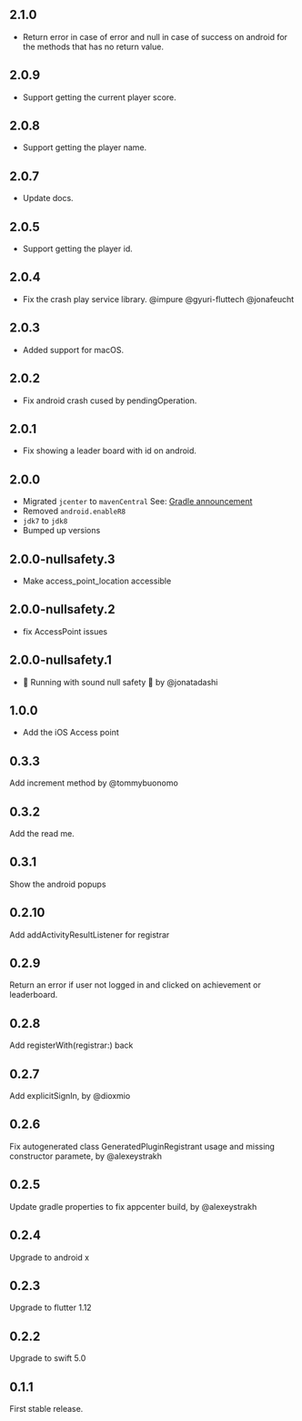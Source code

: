 ## 2.1.0
- Return error in case of error and null in case of success on android for the methods that has no return value.

## 2.0.9
- Support getting the current player score.

## 2.0.8
- Support getting the player name.

## 2.0.7
- Update docs.

## 2.0.5
- Support getting the player id.

## 2.0.4
- Fix the crash play service library. @impure @gyuri-fluttech @jonafeucht

## 2.0.3
- Added support for macOS.

## 2.0.2
- Fix android crash cused by pendingOperation.

## 2.0.1
- Fix showing a leader board with id on android.

## 2.0.0
- Migrated `jcenter` to `mavenCentral` See: [Gradle announcement](https://blog.gradle.org/jcenter-shutdown)
- Removed `android.enableR8`
- `jdk7` to `jdk8`
- Bumped up versions

## 2.0.0-nullsafety.3
- Make access_point_location accessible

## 2.0.0-nullsafety.2
- fix AccessPoint issues

## 2.0.0-nullsafety.1
- 💪 Running with sound null safety 💪 by @jonatadashi

## 1.0.0
- Add the iOS Access point

## 0.3.3
Add increment method by @tommybuonomo

## 0.3.2
Add the read me.

## 0.3.1
Show the android popups

## 0.2.10
Add addActivityResultListener for registrar

## 0.2.9
Return an error if user not logged in and clicked on achievement or leaderboard.

## 0.2.8
Add registerWith(registrar:) back

## 0.2.7
Add explicitSignIn, by @dioxmio 

## 0.2.6
Fix autogenerated class GeneratedPluginRegistrant usage and missing constructor paramete, by @alexeystrakh 

## 0.2.5
Update gradle properties to fix appcenter build, by @alexeystrakh

## 0.2.4
Upgrade to android x

## 0.2.3
Upgrade to flutter 1.12

## 0.2.2
Upgrade to swift 5.0

## 0.1.1
First stable release.



